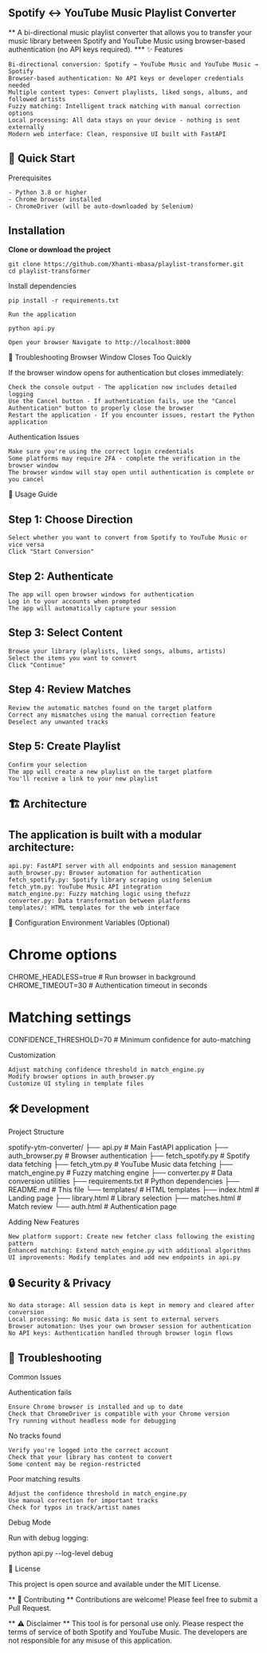 ## Spotify ↔ YouTube Music Playlist Converter

** A bi-directional music playlist converter that allows you to transfer your music library between Spotify and YouTube Music using browser-based authentication (no API keys required). ***
✨ Features

    Bi-directional conversion: Spotify → YouTube Music and YouTube Music → Spotify
    Browser-based authentication: No API keys or developer credentials needed
    Multiple content types: Convert playlists, liked songs, albums, and followed artists
    Fuzzy matching: Intelligent track matching with manual correction options
    Local processing: All data stays on your device - nothing is sent externally
    Modern web interface: Clean, responsive UI built with FastAPI

## 🚀 Quick Start
Prerequisites

    - Python 3.8 or higher
    - Chrome browser installed
    - ChromeDriver (will be auto-downloaded by Selenium)

## Installation

 **Clone or download the project**
    
  
    git clone https://github.com/Xhanti-mbasa/playlist-transformer.git
    cd playlist-transformer

Install dependencies

    pip install -r requirements.txt

    Run the application

    python api.py

    Open your browser Navigate to http://localhost:8000

🔧 Troubleshooting
Browser Window Closes Too Quickly

If the browser window opens for authentication but closes immediately:

    Check the console output - The application now includes detailed logging
    Use the Cancel button - If authentication fails, use the "Cancel Authentication" button to properly close the browser
    Restart the application - If you encounter issues, restart the Python application

Authentication Issues

    Make sure you're using the correct login credentials
    Some platforms may require 2FA - complete the verification in the browser window
    The browser window will stay open until authentication is complete or you cancel

📖 Usage Guide
## Step 1: Choose Direction

    Select whether you want to convert from Spotify to YouTube Music or vice versa
    Click "Start Conversion"

## Step 2: Authenticate

    The app will open browser windows for authentication
    Log in to your accounts when prompted
    The app will automatically capture your session

## Step 3: Select Content

    Browse your library (playlists, liked songs, albums, artists)
    Select the items you want to convert
    Click "Continue"

## Step 4: Review Matches

    Review the automatic matches found on the target platform
    Correct any mismatches using the manual correction feature
    Deselect any unwanted tracks

## Step 5: Create Playlist

    Confirm your selection
    The app will create a new playlist on the target platform
    You'll receive a link to your new playlist

## 🏗️ Architecture

## The application is built with a modular architecture:

    api.py: FastAPI server with all endpoints and session management
    auth_browser.py: Browser automation for authentication
    fetch_spotify.py: Spotify library scraping using Selenium
    fetch_ytm.py: YouTube Music API integration
    match_engine.py: Fuzzy matching logic using thefuzz
    converter.py: Data transformation between platforms
    templates/: HTML templates for the web interface

🔧 Configuration
Environment Variables (Optional)

# Chrome options
CHROME_HEADLESS=true  # Run browser in background
CHROME_TIMEOUT=30     # Authentication timeout in seconds

# Matching settings
CONFIDENCE_THRESHOLD=70  # Minimum confidence for auto-matching

Customization

    Adjust matching confidence threshold in match_engine.py
    Modify browser options in auth_browser.py
    Customize UI styling in template files

## 🛠️ Development
Project Structure

spotify-ytm-converter/
├── api.py                 # Main FastAPI application
├── auth_browser.py        # Browser authentication
├── fetch_spotify.py       # Spotify data fetching
├── fetch_ytm.py          # YouTube Music data fetching
├── match_engine.py       # Fuzzy matching engine
├── converter.py          # Data conversion utilities
├── requirements.txt      # Python dependencies
├── README.md            # This file
└── templates/           # HTML templates
    ├── index.html       # Landing page
    ├── library.html     # Library selection
    ├── matches.html     # Match review
    └── auth.html        # Authentication page

Adding New Features

    New platform support: Create new fetcher class following the existing pattern
    Enhanced matching: Extend match_engine.py with additional algorithms
    UI improvements: Modify templates and add new endpoints in api.py

## 🔒 Security & Privacy

    No data storage: All session data is kept in memory and cleared after conversion
    Local processing: No music data is sent to external servers
    Browser automation: Uses your own browser session for authentication
    No API keys: Authentication handled through browser login flows

## 🐛 Troubleshooting
Common Issues

Authentication fails

    Ensure Chrome browser is installed and up to date
    Check that ChromeDriver is compatible with your Chrome version
    Try running without headless mode for debugging

No tracks found

    Verify you're logged into the correct account
    Check that your library has content to convert
    Some content may be region-restricted

Poor matching results

    Adjust the confidence threshold in match_engine.py
    Use manual correction for important tracks
    Check for typos in track/artist names

Debug Mode

Run with debug logging:

python api.py --log-level debug

📝 License

This project is open source and available under the MIT License.


** 🤝 Contributing **
Contributions are welcome! Please feel free to submit a Pull Request.



** ⚠️ Disclaimer **
This tool is for personal use only. Please respect the terms of service of both Spotify and YouTube Music. The developers are not responsible for any misuse of this application.
